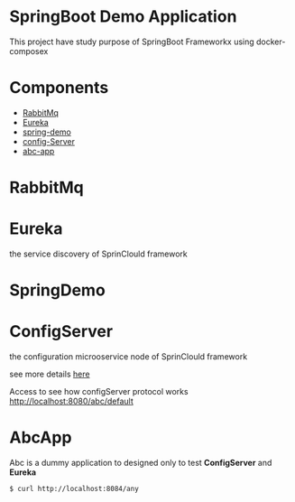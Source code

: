 SpringBoot Demo Application
===
This project have study purpose of SpringBoot Frameworkx using docker-composex

# Components

 - [RabbitMq](rabbitmq)
 - [Eureka](eureka)
 - [spring-demo](spring-demo)
 - [config-Server](config-server)
 - [abc-app](abc-app)

# RabbitMq

# Eureka
the service discovery of SprinClould framework

# SpringDemo


# ConfigServer
the configuration microoservice node of SprinClould framework

see more details [here](https://github.com/spring-cloud/spring-cloud-config)

Access to see how configServer protocol works
[http://localhost:8080/abc/default](http://localhost:8080/abc/default)

# AbcApp
Abc is a dummy application to designed
only to test **ConfigServer** and **Eureka**

```bash
$ curl http://localhost:8084/any
```
